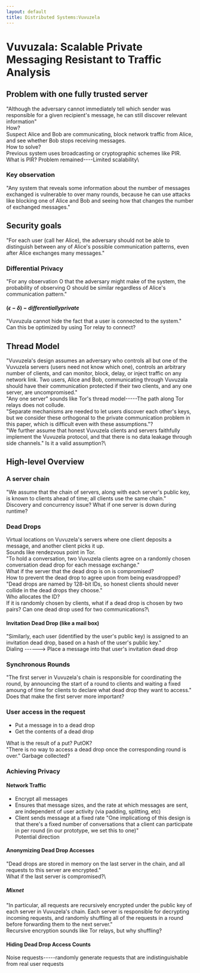 ```yaml
---
layout: default
title: Distributed Systems:Vuvuzela
---
```

# Vuvuzala: Scalable Private Messaging Resistant to Traffic Analysis


## Problem with one fully trusted server
"Although the adversary cannot immediately tell which sender was responsible for a given recipient's message, he can still discover relevant information"\
How?\
Suspect Alice and Bob are communicating, block network traffic from Alice, and see whether Bob stops receiving messages.\
How to solve?\
Previous system uses broadcasting or cryptographic schemes like PIR.\
What is PIR?
Problem remained----Limited scalability\
### Key observation
"Any system that reveals some information about the number of messages exchanged is vulnerable to over many rounds, because he can use attacks like blocking one of Alice and Bob and seeing how that changes the number of exchanged messages."

## Security goals
"For each user (call her Alice), the adversary should not be able to distinguish between any of Alice's possible communication patterns, even after Alice exchanges many messages."
### Differential Privacy
"For any observation O that the adversary might make of the system, the probability of observing O should be similar regardless of Alice's communication pattern."
#### $(\epsilon-\delta)-differentially private$

"Vuvuzula cannot hide the fact that a user is connected to the system."\
Can this be optimized by using Tor relay to connect?

## Thread Model
"Vuvuzela's design assumes an adversary who controls all but one of the Vuvuzela servers (users need not know which one), controls an arbitrary number of clients, and can monitor, block, delay, or inject traffic on any network link. Two users, Alice and Bob, communicating through Vuvuzala should have their communication protected if their two clients, and any one server, are uncompromised." \
"Any one server" sounds like Tor's thread model-----The path along Tor relays does not collude.\
"Separate mechanisms are needed to let users discover each other's keys, but we consider these orthogonal to the private communication problem in this paper, which is difficult even with these assumptions."?\
"We further assume that honest Vuvuzela clients and servers faithfully implement the Vuvuzela protocol, and that there is no data leakage through side channels." Is it a valid assumption?\

## High-level Overview
### A server chain
"We assume that the chain of servers, along with each server's public key, is known to clients ahead of time; all clients use the same chain."\
Discovery and concurrency issue? What if one server is down during runtime?
### Dead Drops
Virtual locations on Vuvuzela's servers where one client deposits a message, and another client picks it up.\
Sounds like rendezvous point in Tor.\
"To hold a conversation, two Vuvuzela clients agree on a randomly chosen conversation dead drop for each message exchange."\
What if the server that the dead drop is on is compromised?\
How to prevent the dead drop to agree upon from being evasdropped?\
"Dead drops are named by 128-bit IDs, so honest clients should never collide in the dead drops they choose."\
Who allocates the ID?\
If it is randomly chosen by clients, what if a dead drop is chosen by two pairs? Can one dead drop used for two communications?\

#### Invitation Dead Drop (like a mail box)
"Similarly, each user (identified by the user's public key) is assigned to an invitation dead drop, based on a hash of the user's public key."\
Dialing ------> Place a message into that user's invitation dead drop

### Synchronous Rounds
"The first server in Vuvuzela's chain is responsible for coordinating the round, by announcing the start of a round to clients and waiting a fixed amoung of time for clients to declare what dead drop they want to access."\
Does that make the first server more important?
### User access in the request
- Put a message in to a dead drop
- Get the contents of a dead drop

What is the result of a put? PutOK?\
"There is no way to access a dead drop once the corresponding round is over." Garbage collected?

### Achieving Privacy
#### Network Traffic
- Encrypt all messages
- Ensures that message sizes, and the rate at which messages are sent, are independent of user activity (via padding, splitting, etc)
- Client sends message at a fixed rate
"One implicationg of this design is that there's a fixed number of conversations that a client can participate in per round (in our prototype, we set this to one)"\
Potential direction
#### Anonymizing Dead Drop Accesses
"Dead drops are stored in memory on the last server in the chain, and all requests to this server are encrypted."\
What if the last server is compromised?\
##### Mixnet
"In particular, all requests are recursively encrypted under the public key of each server in Vuvuzela's chain. Each server is responsible for decrypting incoming requests, and randomly shuffling all of the requests in a round before forwarding them to the next server."\
Recursive encryption sounds like Tor relays, but why shuffling?
#### Hiding Dead Drop Access Counts
Noise requests-----randomly generate requests that are indistinguishable from real user requests



